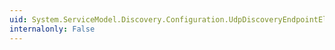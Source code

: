 ```yaml
---
uid: System.ServiceModel.Discovery.Configuration.UdpDiscoveryEndpointElement.MaxResponseDelay
internalonly: False
---
```

